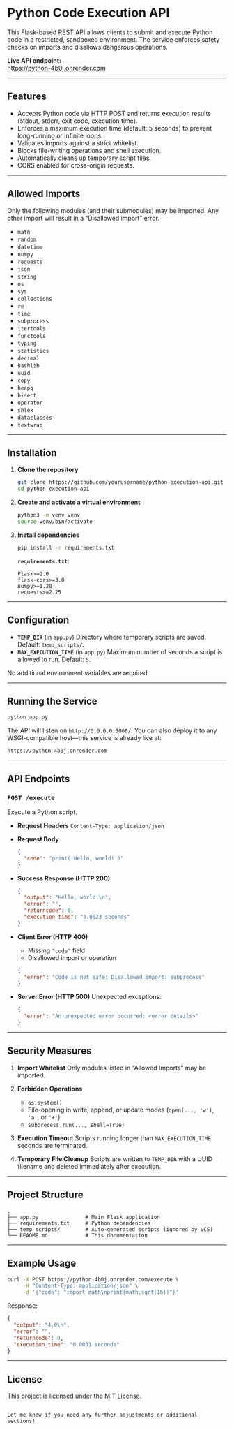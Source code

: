 # Python Code Execution API

This Flask-based REST API allows clients to submit and execute Python code in a restricted, sandboxed environment. The service enforces safety checks on imports and disallows dangerous operations.

**Live API endpoint:**  
https://python-4b0j.onrender.com

---

## Features

- Accepts Python code via HTTP POST and returns execution results (stdout, stderr, exit code, execution time).
- Enforces a maximum execution time (default: 5 seconds) to prevent long-running or infinite loops.
- Validates imports against a strict whitelist.
- Blocks file-writing operations and shell execution.
- Automatically cleans up temporary script files.
- CORS enabled for cross-origin requests.

---

## Allowed Imports

Only the following modules (and their submodules) may be imported. Any other import will result in a “Disallowed import” error.

- `math`
- `random`
- `datetime`
- `numpy`
- `requests`
- `json`
- `string`
- `os`
- `sys`
- `collections`
- `re`
- `time`
- `subprocess`
- `itertools`
- `functools`
- `typing`
- `statistics`
- `decimal`
- `hashlib`
- `uuid`
- `copy`
- `heapq`
- `bisect`
- `operator`
- `shlex`
- `dataclasses`
- `textwrap`

---

## Installation

1. **Clone the repository**  
   ```bash
   git clone https://github.com/yourusername/python-execution-api.git
   cd python-execution-api
   ```

2. **Create and activate a virtual environment**

   ```bash
   python3 -m venv venv
   source venv/bin/activate
   ```

3. **Install dependencies**

   ```bash
   pip install -r requirements.txt
   ```

   **`requirements.txt`**:

   ```
   Flask>=2.0
   flask-cors>=3.0
   numpy>=1.20
   requests>=2.25
   ```

---

## Configuration

* **`TEMP_DIR`** (in `app.py`)
  Directory where temporary scripts are saved. Default: `temp_scripts/`.
* **`MAX_EXECUTION_TIME`** (in `app.py`)
  Maximum number of seconds a script is allowed to run. Default: `5`.

No additional environment variables are required.

---

## Running the Service

```bash
python app.py
```

The API will listen on `http://0.0.0.0:5000/`. You can also deploy it to any WSGI-compatible host—this service is already live at:

```
https://python-4b0j.onrender.com
```

---

## API Endpoints

### `POST /execute`

Execute a Python script.

* **Request Headers**
  `Content-Type: application/json`

* **Request Body**

  ```json
  {
    "code": "print('Hello, world!')"
  }
  ```

* **Success Response (HTTP 200)**

  ```json
  {
    "output": "Hello, world!\n",
    "error": "",
    "returncode": 0,
    "execution_time": "0.0023 seconds"
  }
  ```

* **Client Error (HTTP 400)**

  * Missing `"code"` field
  * Disallowed import or operation

  ```json
  {
    "error": "Code is not safe: Disallowed import: subprocess"
  }
  ```

* **Server Error (HTTP 500)**
  Unexpected exceptions:

  ```json
  {
    "error": "An unexpected error occurred: <error details>"
  }
  ```

---

## Security Measures

1. **Import Whitelist**
   Only modules listed in “Allowed Imports” may be imported.

2. **Forbidden Operations**

   * `os.system()`
   * File-opening in write, append, or update modes (`open(..., 'w')`, `'a'`, or `'+'`)
   * `subprocess.run(..., shell=True)`

3. **Execution Timeout**
   Scripts running longer than `MAX_EXECUTION_TIME` seconds are terminated.

4. **Temporary File Cleanup**
   Scripts are written to `TEMP_DIR` with a UUID filename and deleted immediately after execution.

---

## Project Structure

```
.
├── app.py               # Main Flask application
├── requirements.txt     # Python dependencies
├── temp_scripts/        # Auto-generated scripts (ignored by VCS)
└── README.md            # This documentation
```

---

## Example Usage

```bash
curl -X POST https://python-4b0j.onrender.com/execute \
     -H "Content-Type: application/json" \
     -d '{"code": "import math\nprint(math.sqrt(16))"}'
```

Response:

```json
{
  "output": "4.0\n",
  "error": "",
  "returncode": 0,
  "execution_time": "0.0031 seconds"
}
```

---

## License

This project is licensed under the MIT License.

```

Let me know if you need any further adjustments or additional sections!
